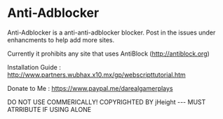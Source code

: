 # Anti-Adblocker

Anti-Adblocker is a anti-anti-adblocker blocker. Post in the issues under enhancments to help add more sites.

Currently it prohibits any site that uses AntiBlock (http://antiblock.org)

Installation Guide : http://www.partners.wubhax.x10.mx/gp/webscripttutorial.htm

Donate to Me : https://www.paypal.me/darealgamerplays




DO NOT USE COMMERICALLY! COPYRIGHTED BY jHeight --- MUST ATRRIBUTE IF USING ALONE
